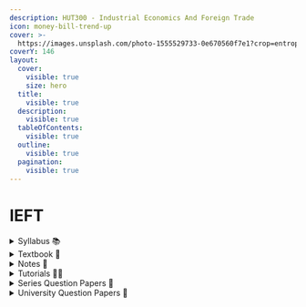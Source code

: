 ```yaml
---
description: HUT300 - Industrial Economics And Foreign Trade
icon: money-bill-trend-up
cover: >-
  https://images.unsplash.com/photo-1555529733-0e670560f7e1?crop=entropy&cs=srgb&fm=jpg&ixid=M3wxOTcwMjR8MHwxfHNlYXJjaHwyfHx0cmFkZXxlbnwwfHx8fDE3MzUyNzc4MTR8MA&ixlib=rb-4.0.3&q=85
coverY: 146
layout:
  cover:
    visible: true
    size: hero
  title:
    visible: true
  description:
    visible: true
  tableOfContents:
    visible: true
  outline:
    visible: true
  pagination:
    visible: true
---
```


# IEFT

<details>

<summary>Syllabus 📚</summary>

[HUT300](https://drive.google.com/file/d/1qnF492yplugfv3lXkeuZ6_GyQDdj5Gha/view?usp=drive_link) 👈

</details>

<details>

<summary>Textbook 📖</summary>

[IEFT Textbook](https://drive.google.com/drive/folders/1gt68haRsciZJLeHYn-PGmmv-SBJxlrcp?usp=drive_link) 👈

</details>

<details>

<summary>Notes 📒</summary>

[IEFT Notes](https://drive.google.com/drive/folders/1JL375z7yu-8YaeRs8tgBtYgwaI5Ox8zN?usp=drive_link) 👈

</details>

<details>

<summary>Tutorials 🧑‍🏫</summary>

[Opportunity Cost](https://youtu.be/aZBg-xDLbKg?feature=shared) 👈

[IEFT - Edutrikz by Hingston](https://youtube.com/playlist?list=PLIex9xdAUpoiXq2s5atGKtBN0CkBX_nE5\&feature=shared) 👈

</details>

<details>

<summary>Series Question Papers 📃</summary>

[IEFT Series QPs](https://drive.google.com/drive/folders/1dq7DqVD2MzqPRf31f7T_wvJwKl9c6s4H?usp=drive_link) 👈

</details>

<details>

<summary>University Question Papers 📄</summary>

[IEFT PYQs](https://drive.google.com/drive/folders/1dVUxD93ZWDCkdd1GHDPuO2--8XGdZ0lC?usp=drive_link) 👈

</details>
